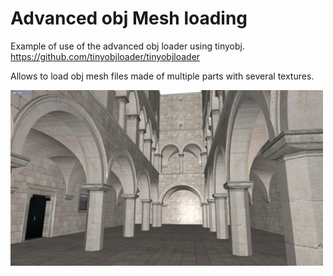 # Advanced obj Mesh loading

Example of use of the advanced obj loader using tinyobj.
https://github.com/tinyobjloader/tinyobjloader

Allows to load obj mesh files made of multiple parts with several textures.


<img src="pic.jpg" alt="" width="500px"/>